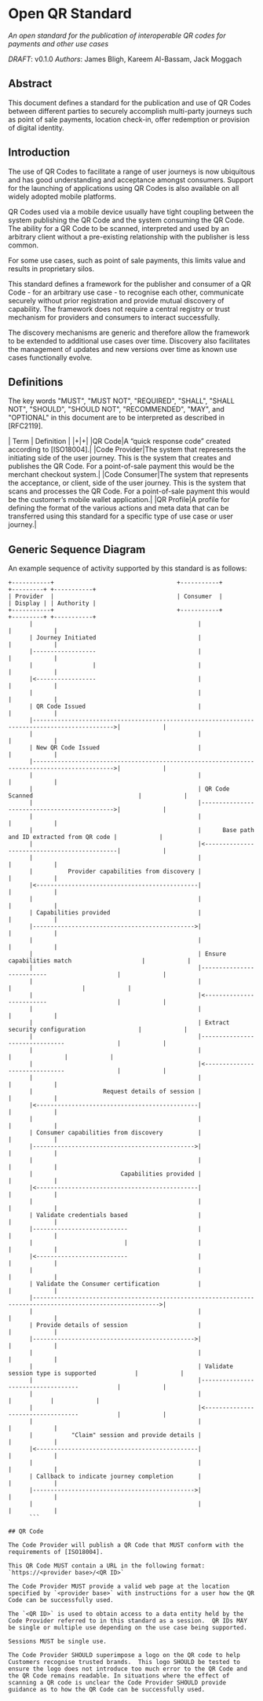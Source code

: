 
# Open QR Standard

*An open standard for the publication of interoperable QR codes for payments and other use cases*

*DRAFT*: v0.1.0
*Authors*:	James Bligh, Kareem Al-Bassam, Jack Moggach

## Abstract

This document defines a standard for the publication and use of QR Codes between different parties to securely accomplish multi-party journeys such as point of sale payments, location check-in, offer redemption or provision of digital identity.

## Introduction

The use of QR Codes to facilitate a range of user journeys is now ubiquitous and has good understanding and acceptance amongst consumers.  Support for the launching of applications using QR Codes is also available on all widely adopted mobile platforms.

QR Codes used via a mobile device usually have tight coupling between the system publishing the QR Code and the system consuming the QR Code.  The ability for a QR Code to be scanned, interpreted and used by an arbitrary client without a pre-existing relationship with the publisher is less common.

For some use cases, such as point of sale payments, this limits value and results in proprietary silos.

This standard defines a framework for the publisher and consumer of a QR Code - for an arbitrary use case - to recognise each other, communicate securely without prior registration and provide mutual discovery of capability.  The framework does not require a central registry or trust mechanism for providers and consumers to interact successfully.

The discovery mechanisms are generic and therefore allow the framework to be extended to additional use cases over time.  Discovery also facilitates the management of updates and new versions over time as known use cases functionally evolve.


## Definitions

The key words "MUST", "MUST NOT", "REQUIRED", "SHALL", "SHALL NOT", "SHOULD", "SHOULD NOT", "RECOMMENDED", "MAY", and "OPTIONAL" in this document are to be interpreted as described in [RFC2119].

| Term | Definition |
|+|+|
|QR Code|A “quick response code” created according to [ISO18004].|
|Code Provider|The system that represents the initiating side of the user journey.  This is the system that creates and publishes the QR Code.  For a point-of-sale payment this would be the merchant checkout system.|
|Code Consumer|The system that represents the acceptance, or client, side of the user journey.  This is the system that scans and processes the QR Code.  For a point-of-sale payment this would be the customer’s mobile wallet application.|
|QR Profile|A profile for defining the format of the various actions and meta data that can be transferred using this standard for a specific type of use case or user journey.|

## Generic Sequence Diagram

An example sequence of activity supported by this standard is as follows:

```
+-----------+                                   +-----------+                                   +---------+ +-----------+
| Provider  |                                   | Consumer  |                                   | Display | | Authority |
+-----------+                                   +-----------+                                   +---------+ +-----------+
      |                                               |                                              |            |
      | Journey Initiated                             |                                              |            |
      |------------------                             |                                              |            |
      |                 |                             |                                              |            |
      |<-----------------                             |                                              |            |
      |                                               |                                              |            |
      | QR Code Issued                                |                                              |            |
      |--------------------------------------------------------------------------------------------->|            |
      |                                               |                                              |            |
      | New QR Code Issued                            |                                              |            |
      |--------------------------------------------------------------------------------------------->|            |
      |                                               |                                              |            |
      |                                               | QR Code Scanned                              |            |
      |                                               |--------------------------------------------->|            |
      |                                               |                                              |            |
      |                                               |      Base path and ID extracted from QR code |            |
      |                                               |<---------------------------------------------|            |
      |                                               |                                              |            |
      |          Provider capabilities from discovery |                                              |            |
      |<----------------------------------------------|                                              |            |
      |                                               |                                              |            |
      | Capabilities provided                         |                                              |            |
      |---------------------------------------------->|                                              |            |
      |                                               |                                              |            |
      |                                               | Ensure capabilities match                    |            |
      |                                               |--------------------------                    |            |
      |                                               |                         |                    |            |
      |                                               |<-------------------------                    |            |
      |                                               |                                              |            |
      |                                               | Extract security configuration               |            |
      |                                               |-------------------------------               |            |
      |                                               |                              |               |            |
      |                                               |<------------------------------               |            |
      |                                               |                                              |            |
      |                    Request details of session |                                              |            |
      |<----------------------------------------------|                                              |            |
      |                                               |                                              |            |
      | Consumer capabilities from discovery          |                                              |            |
      |---------------------------------------------->|                                              |            |
      |                                               |                                              |            |
      |                         Capabilities provided |                                              |            |
      |<----------------------------------------------|                                              |            |
      |                                               |                                              |            |
      | Validate credentials based                    |                                              |            |
      |---------------------------                    |                                              |            |
      |                          |                    |                                              |            |
      |<--------------------------                    |                                              |            |
      |                                               |                                              |            |
      | Validate the Consumer certification           |                                              |            |
      |---------------------------------------------------------------------------------------------------------->|
      |                                               |                                              |            |
      | Provide details of session                    |                                              |            |
      |---------------------------------------------->|                                              |            |
      |                                               |                                              |            |
      |                                               | Validate session type is supported           |            |
      |                                               |-----------------------------------           |            |
      |                                               |                                  |           |            |
      |                                               |<----------------------------------           |            |
      |                                               |                                              |            |
      |           "Claim" session and provide details |                                              |            |
      |<----------------------------------------------|                                              |            |
      |                                               |                                              |            |
      | Callback to indicate journey completion       |                                              |            |
      |---------------------------------------------->|                                              |            |
      |                                               |                                              |            |
      ```

## QR Code

The Code Provider will publish a QR Code that MUST conform with the requirements of [ISO18004].

This QR Code MUST contain a URL in the following format:
`https://<provider base>/<QR ID>`

The Code Provider MUST provide a valid web page at the location specified by `<provider base>` with instructions for a user how the QR Code can be successfully used.

The `<QR ID>` is used to obtain access to a data entity held by the Code Provider referred to in this standard as a session.  QR IDs MAY be single or multiple use depending on the use case being supported.

Sessions MUST be single use.

The Code Provider SHOULD superimpose a logo on the QR code to help Customers recognise trusted brands.  This logo SHOULD be tested to ensure the logo does not introduce too much error to the QR Code and the QR Code remains readable. In situations where the effect of scanning a QR code is unclear the Code Provider SHOULD provide guidance as to how the QR Code can be successfully used.
